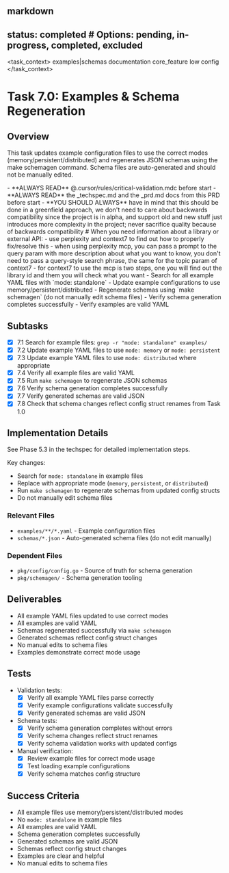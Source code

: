 ## markdown

## status: completed # Options: pending, in-progress, completed, excluded

<task_context>
<domain>examples|schemas</domain>
<type>documentation</type>
<scope>core_feature</scope>
<complexity>low</complexity>
<dependencies>config</dependencies>
</task_context>

# Task 7.0: Examples & Schema Regeneration

## Overview

This task updates example configuration files to use the correct modes (memory/persistent/distributed) and regenerates JSON schemas using the make schemagen command. Schema files are auto-generated and should not be manually edited.

<critical>
- **ALWAYS READ** @.cursor/rules/critical-validation.mdc before start
- **ALWAYS READ** the _techspec.md and the _prd.md docs from this PRD before start
- **YOU SHOULD ALWAYS** have in mind that this should be done in a greenfield approach, we don't need to care about backwards compatibility since the project is in alpha, and support old and new stuff just introduces more complexity in the project; never sacrifice quality because of backwards compatibility
</critical>

<research>
# When you need information about a library or external API:
- use perplexity and context7 to find out how to properly fix/resolve this
- when using perplexity mcp, you can pass a prompt to the query param with more description about what you want to know, you don't need to pass a query-style search phrase, the same for the topic param of context7
- for context7 to use the mcp is two steps, one you will find out the library id and them you will check what you want
</research>

<requirements>
- Search for all example YAML files with `mode: standalone`
- Update example configurations to use memory/persistent/distributed
- Regenerate schemas using `make schemagen` (do not manually edit schema files)
- Verify schema generation completes successfully
- Verify examples are valid YAML
</requirements>

## Subtasks

- [x] 7.1 Search for example files: `grep -r "mode: standalone" examples/`
- [x] 7.2 Update example YAML files to use `mode: memory` or `mode: persistent`
- [x] 7.3 Update example YAML files to use `mode: distributed` where appropriate
- [x] 7.4 Verify all example files are valid YAML
- [x] 7.5 Run `make schemagen` to regenerate JSON schemas
- [x] 7.6 Verify schema generation completes successfully
- [x] 7.7 Verify generated schemas are valid JSON
- [x] 7.8 Check that schema changes reflect config struct renames from Task 1.0

## Implementation Details

See Phase 5.3 in the techspec for detailed implementation steps.

Key changes:
- Search for `mode: standalone` in example files
- Replace with appropriate mode (`memory`, `persistent`, or `distributed`)
- Run `make schemagen` to regenerate schemas from updated config structs
- Do not manually edit schema files

### Relevant Files

- `examples/**/*.yaml` - Example configuration files
- `schemas/*.json` - Auto-generated schema files (do not edit manually)

### Dependent Files

- `pkg/config/config.go` - Source of truth for schema generation
- `pkg/schemagen/` - Schema generation tooling

## Deliverables

- All example YAML files updated to use correct modes
- All examples are valid YAML
- Schemas regenerated successfully via `make schemagen`
- Generated schemas reflect config struct changes
- No manual edits to schema files
- Examples demonstrate correct mode usage

## Tests

- Validation tests:
  - [x] Verify all example YAML files parse correctly
  - [x] Verify example configurations validate successfully
  - [x] Verify generated schemas are valid JSON

- Schema tests:
  - [x] Verify schema generation completes without errors
  - [x] Verify schema changes reflect struct renames
  - [x] Verify schema validation works with updated configs

- Manual verification:
  - [x] Review example files for correct mode usage
  - [x] Test loading example configurations
  - [x] Verify schema matches config structure

## Success Criteria

- All example files use memory/persistent/distributed modes
- No `mode: standalone` in example files
- All examples are valid YAML
- Schema generation completes successfully
- Generated schemas are valid JSON
- Schemas reflect config struct changes
- Examples are clear and helpful
- No manual edits to schema files
